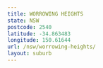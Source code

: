 ```yaml
---
title: WORROWING HEIGHTS
state: NSW
postcode: 2540
latitude: -34.863483
longitude: 150.61644
url: /nsw/worrowing-heights/
layout: suburb
---
```

